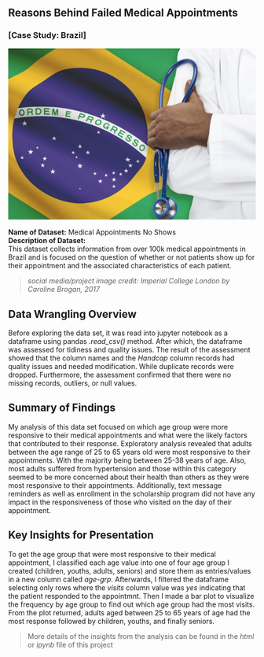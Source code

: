 
## Reasons Behind Failed Medical Appointments ##
### [Case Study: Brazil]

![project image](image.jpg)

**Name of Dataset:** Medical Appointments No Shows <br/>
**Description of Dataset:** <br/>
This dataset collects information from over 100k medical appointments in Brazil and is focused on the question of whether or not patients show up for their appointment and the associated characteristics of each patient.

> *social media/project image credit: Imperial College London by Caroline Brogan, 2017* 

## Data Wrangling Overview

Before exploring the data set, it was read into jupyter notebook as a dataframe using pandas *.read_csv()* method. After which, the dataframe was assessed for tidiness and quality issues. The result of the assessment showed that the column names and the *Handcap* column records had quality issues and needed modification. While duplicate records were dropped. Furthermore, the assessment confirmed that there were no missing records, outliers, or null values. 

## Summary of Findings

My analysis of this data set focused on which age group were more responsive to their medical appointments and what were the likely factors that contributed to their response. Exploratory analysis revealed that adults between the age range of 25 to 65 years old were most responsive to their appointments. With the majority being between 25-38 years of age. Also, most adults suffered from hypertension and those within this category seemed to be more concerned about their health than others as they were most responsive to their appointments. Additionally, text message reminders as well as enrollment in the scholarship program did not have any impact in the responsiveness of those who visited on the day of their appointment.

## Key Insights for Presentation 

To get the age group that were most responsive to their medical appointment, I classified each age value into one of four age group I created (children, youths, adults, seniors) and store them as entries/values in a new column called *age-grp*. Afterwards, I filtered the dataframe selecting only rows where the *visits* column value was *yes* indicating that the patient responded to the appointmnt. Then I made a bar plot to visualize the frequency by age group to find out which age group had the most visits. From the plot returned, adults aged between 25 to 65 years of age had the most response followed by children, youths, and finally seniors. 

> More details of the insights from the analysis can be found in the *html* or *ipynb* file of this project
































